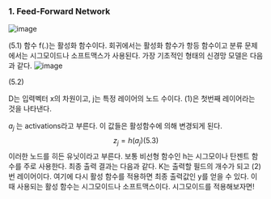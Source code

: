### 1. Feed-Forward Network
![image](https://user-images.githubusercontent.com/71582504/228065228-21a79023-7e8f-45e5-84bf-8ae50ef4cc06.png)

(5.1)
함수 f(.)는 활성화 함수이다. 
회귀에서는 활성화 함수가 항등 함수이고 분류 문제에서는 시그모이드나 소프트맥스가 사용된다. 
가장 기초적인 형태의 신경망 모델은 다음과 같다. 
![image](https://user-images.githubusercontent.com/71582504/228065340-7627415c-de13-4409-83b1-58a5cf7f1a17.png)

(5.2)

D는 입력벡터 x의 차원이고, j는 특정 레이어의 노드 수이다. (1)은 첫번째 레이어라는 것을 나타낸다. 

$a_j$ 는 activations라고 부른다. 이 값들은 활성함수에 의해 변경되게 된다. 
$$ z_j = h(a_j)  (5.3) $$
이러한 노드를 히든 유닛이라고 부른다. 보통 비선형 함수인 h는 시그모이나 탄젠트 함수를 주로 사용한다. 
최종 출력 결과는 다음과 같다. 
K는 출력할 필드의 개수가 되고 (2) 번 레이어이다. 
여기에 다시 활성 함수를 적용하면 최종 출력값인 y를 얻을 수 있다. 
이 때 사용되는 활성 함수는 시그모이드나 소프트맥스이다. 
시그모이드를 적용해보자면! 
